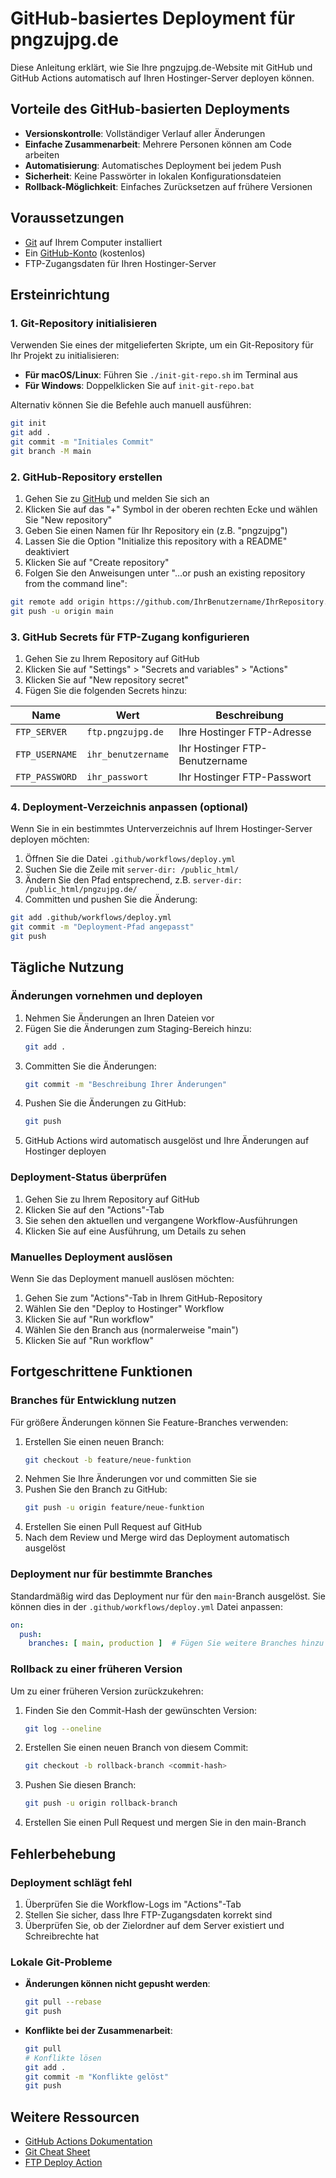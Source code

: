 # GitHub-basiertes Deployment für pngzujpg.de

Diese Anleitung erklärt, wie Sie Ihre pngzujpg.de-Website mit GitHub und GitHub Actions automatisch auf Ihren Hostinger-Server deployen können.

## Vorteile des GitHub-basierten Deployments

- **Versionskontrolle**: Vollständiger Verlauf aller Änderungen
- **Einfache Zusammenarbeit**: Mehrere Personen können am Code arbeiten
- **Automatisierung**: Automatisches Deployment bei jedem Push
- **Sicherheit**: Keine Passwörter in lokalen Konfigurationsdateien
- **Rollback-Möglichkeit**: Einfaches Zurücksetzen auf frühere Versionen

## Voraussetzungen

- [Git](https://git-scm.com/downloads) auf Ihrem Computer installiert
- Ein [GitHub-Konto](https://github.com/join) (kostenlos)
- FTP-Zugangsdaten für Ihren Hostinger-Server

## Ersteinrichtung

### 1. Git-Repository initialisieren

Verwenden Sie eines der mitgelieferten Skripte, um ein Git-Repository für Ihr Projekt zu initialisieren:

- **Für macOS/Linux**: Führen Sie `./init-git-repo.sh` im Terminal aus
- **Für Windows**: Doppelklicken Sie auf `init-git-repo.bat`

Alternativ können Sie die Befehle auch manuell ausführen:

```bash
git init
git add .
git commit -m "Initiales Commit"
git branch -M main
```

### 2. GitHub-Repository erstellen

1. Gehen Sie zu [GitHub](https://github.com/) und melden Sie sich an
2. Klicken Sie auf das "+" Symbol in der oberen rechten Ecke und wählen Sie "New repository"
3. Geben Sie einen Namen für Ihr Repository ein (z.B. "pngzujpg")
4. Lassen Sie die Option "Initialize this repository with a README" deaktiviert
5. Klicken Sie auf "Create repository"
6. Folgen Sie den Anweisungen unter "…or push an existing repository from the command line":

```bash
git remote add origin https://github.com/IhrBenutzername/IhrRepository.git
git push -u origin main
```

### 3. GitHub Secrets für FTP-Zugang konfigurieren

1. Gehen Sie zu Ihrem Repository auf GitHub
2. Klicken Sie auf "Settings" > "Secrets and variables" > "Actions"
3. Klicken Sie auf "New repository secret"
4. Fügen Sie die folgenden Secrets hinzu:

| Name | Wert | Beschreibung |
|------|------|-------------|
| `FTP_SERVER` | `ftp.pngzujpg.de` | Ihre Hostinger FTP-Adresse |
| `FTP_USERNAME` | `ihr_benutzername` | Ihr Hostinger FTP-Benutzername |
| `FTP_PASSWORD` | `ihr_passwort` | Ihr Hostinger FTP-Passwort |

### 4. Deployment-Verzeichnis anpassen (optional)

Wenn Sie in ein bestimmtes Unterverzeichnis auf Ihrem Hostinger-Server deployen möchten:

1. Öffnen Sie die Datei `.github/workflows/deploy.yml`
2. Suchen Sie die Zeile mit `server-dir: /public_html/`
3. Ändern Sie den Pfad entsprechend, z.B. `server-dir: /public_html/pngzujpg.de/`
4. Committen und pushen Sie die Änderung:

```bash
git add .github/workflows/deploy.yml
git commit -m "Deployment-Pfad angepasst"
git push
```

## Tägliche Nutzung

### Änderungen vornehmen und deployen

1. Nehmen Sie Änderungen an Ihren Dateien vor
2. Fügen Sie die Änderungen zum Staging-Bereich hinzu:
   ```bash
   git add .
   ```
3. Committen Sie die Änderungen:
   ```bash
   git commit -m "Beschreibung Ihrer Änderungen"
   ```
4. Pushen Sie die Änderungen zu GitHub:
   ```bash
   git push
   ```
5. GitHub Actions wird automatisch ausgelöst und Ihre Änderungen auf Hostinger deployen

### Deployment-Status überprüfen

1. Gehen Sie zu Ihrem Repository auf GitHub
2. Klicken Sie auf den "Actions"-Tab
3. Sie sehen den aktuellen und vergangene Workflow-Ausführungen
4. Klicken Sie auf eine Ausführung, um Details zu sehen

### Manuelles Deployment auslösen

Wenn Sie das Deployment manuell auslösen möchten:

1. Gehen Sie zum "Actions"-Tab in Ihrem GitHub-Repository
2. Wählen Sie den "Deploy to Hostinger" Workflow
3. Klicken Sie auf "Run workflow"
4. Wählen Sie den Branch aus (normalerweise "main")
5. Klicken Sie auf "Run workflow"

## Fortgeschrittene Funktionen

### Branches für Entwicklung nutzen

Für größere Änderungen können Sie Feature-Branches verwenden:

1. Erstellen Sie einen neuen Branch:
   ```bash
   git checkout -b feature/neue-funktion
   ```
2. Nehmen Sie Ihre Änderungen vor und committen Sie sie
3. Pushen Sie den Branch zu GitHub:
   ```bash
   git push -u origin feature/neue-funktion
   ```
4. Erstellen Sie einen Pull Request auf GitHub
5. Nach dem Review und Merge wird das Deployment automatisch ausgelöst

### Deployment nur für bestimmte Branches

Standardmäßig wird das Deployment nur für den `main`-Branch ausgelöst. Sie können dies in der `.github/workflows/deploy.yml` Datei anpassen:

```yaml
on:
  push:
    branches: [ main, production ]  # Fügen Sie weitere Branches hinzu
```

### Rollback zu einer früheren Version

Um zu einer früheren Version zurückzukehren:

1. Finden Sie den Commit-Hash der gewünschten Version:
   ```bash
   git log --oneline
   ```
2. Erstellen Sie einen neuen Branch von diesem Commit:
   ```bash
   git checkout -b rollback-branch <commit-hash>
   ```
3. Pushen Sie diesen Branch:
   ```bash
   git push -u origin rollback-branch
   ```
4. Erstellen Sie einen Pull Request und mergen Sie in den main-Branch

## Fehlerbehebung

### Deployment schlägt fehl

1. Überprüfen Sie die Workflow-Logs im "Actions"-Tab
2. Stellen Sie sicher, dass Ihre FTP-Zugangsdaten korrekt sind
3. Überprüfen Sie, ob der Zielordner auf dem Server existiert und Schreibrechte hat

### Lokale Git-Probleme

- **Änderungen können nicht gepusht werden**:
  ```bash
  git pull --rebase
  git push
  ```

- **Konflikte bei der Zusammenarbeit**:
  ```bash
  git pull
  # Konflikte lösen
  git add .
  git commit -m "Konflikte gelöst"
  git push
  ```

## Weitere Ressourcen

- [GitHub Actions Dokumentation](https://docs.github.com/en/actions)
- [Git Cheat Sheet](https://education.github.com/git-cheat-sheet-education.pdf)
- [FTP Deploy Action](https://github.com/SamKirkland/FTP-Deploy-Action)
